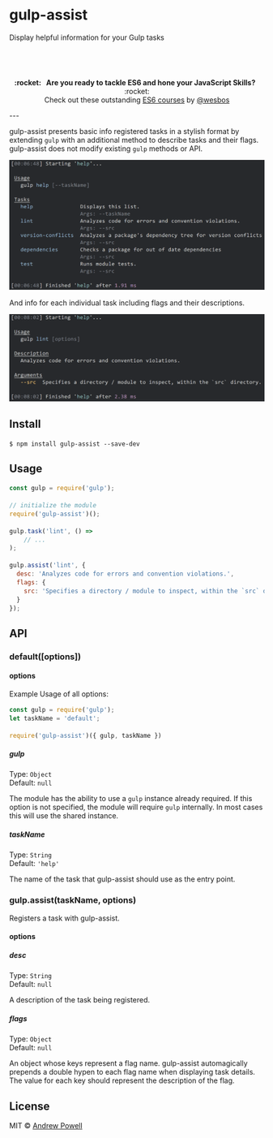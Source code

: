 # gulp-assist

Display helpful information for your Gulp tasks

## &nbsp;
<p align="center">
  <b>:rocket: &nbsp; Are you ready to tackle ES6 and hone your JavaScript Skills?</b> &nbsp; :rocket:<br/>
  Check out these outstanding <a href="https://es6.io/friend/POWELL">ES6 courses</a> by <a href="https://github.com/wesbos">@wesbos</a>
</p>
---

gulp-assist presents basic info registered tasks in a stylish format by extending
`gulp` with an additional method to describe tasks and their flags. gulp-assist
does not modify existing `gulp` methods or API.

<img src="https://github.com/shellscape/gulp-assist/blob/master/gulp-assist.png?raw=true" width="569">

And info for each individual task including flags and their descriptions.

<img src="https://github.com/shellscape/gulp-assist/blob/master/gulp-assist-task.png?raw=true" width="570">

## Install

```
$ npm install gulp-assist --save-dev
```

## Usage

```js
const gulp = require('gulp');

// initialize the module
require('gulp-assist')();

gulp.task('lint', () =>
	// ...
);

gulp.assist('lint', {
  desc: 'Analyzes code for errors and convention violations.',
  flags: {
    src: 'Specifies a directory / module to inspect, within the `src` directory.'
  }
});
```

## API

### default([options])

#### options

Example Usage of all options:

```js
const gulp = require('gulp');
let taskName = 'default';

require('gulp-assist')({ gulp, taskName })
```

##### gulp

Type: `Object`  
Default: `null`

The module has the ability to use a `gulp` instance already required. If this
option is not specified, the module will require `gulp` internally. In most cases
this will use the shared instance.

##### taskName

Type: `String`  
Default: `'help'`

The name of the task that gulp-assist should use as the entry point.

### gulp.assist(taskName, options)

Registers a task with gulp-assist.

#### options

##### desc

Type: `String`  
Default: `null`

A description of the task being registered.

##### flags

Type: `Object`  
Default: `null`

An object whose keys represent a flag name. gulp-assist automagically prepends a
double hypen to each flag name when displaying task details. The value for each
key should represent the description of the flag.


## License

MIT © [Andrew Powell](http://shellscape.org)
